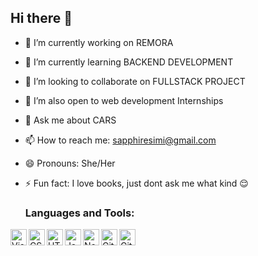 ## Hi there 👋
- 🔭 I’m currently working on REMORA
- 🌱 I’m currently learning BACKEND DEVELOPMENT
- 👯 I’m looking to collaborate on FULLSTACK PROJECT
- 🤔 I’m also open to web development Internships
- 💬 Ask me about CARS
- 📫 How to reach me: sapphiresimi@gmail.com
- 😄 Pronouns: She/Her
- ⚡ Fun fact: I love books, just dont ask me what kind 😌

  ### Languages and Tools:
<img align="left" alt="Visual Studio Code" width="26px" src="https://cdn.jsdelivr.net/gh/devicons/devicon@latest/icons/vscode/vscode-original.svg" />
<img align="left" alt="CSS3" width="26px" src="https://cdn.jsdelivr.net/gh/devicons/devicon@latest/icons/css3/css3-original.svg" />
<img align="left" alt="HTML5" width="26px" src="https://cdn.jsdelivr.net/gh/devicons/devicon@latest/icons/html5/html5-original-wordmark.svg" />
<img align="left" alt="JavaScript" width="26px" src="https://cdn.jsdelivr.net/gh/devicons/devicon@latest/icons/javascript/javascript-original.svg" />
<img align="left" alt="Node.js" width="26px" src="https://cdn.jsdelivr.net/gh/devicons/devicon@latest/icons/nodejs/nodejs-plain-wordmark.svg" />
<img align="left" alt="Git" width="26px" src="https://cdn.jsdelivr.net/gh/devicons/devicon@latest/icons/git/git-plain-wordmark.svg" />
<img align="left" alt="GitHub" width="26px" src="https://cdn.jsdelivr.net/gh/devicons/devicon@latest/icons/github/github-original.svg" />
